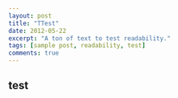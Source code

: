 ```yaml
---
layout: post
title: "TTest"
date: 2012-05-22
excerpt: "A ton of text to test readability."
tags: [sample post, readability, test]
comments: true
---
```


## test
